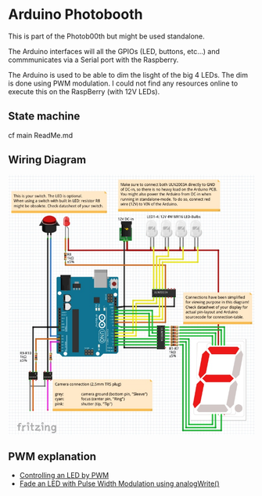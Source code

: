 # Arduino Photobooth

This is part of the Photob00th but might be used standalone.

The Arduino interfaces will all the GPIOs (LED, buttons, etc...) and commmunicates via a Serial port with the Raspberry.

The Arduino is used to be able to dim the lisght of the big 4 LEDs. The dim is done using PWM modulation. I could not find any resources online to execute this on the RaspBerry (with 12V LEDs).

## State machine
cf main ReadMe.md


## Wiring Diagram
![Arduino Photobooth](https://raw.githubusercontent.com/3isenHeiM/Photob00th/master/arduino/arduino_photobooth.jpg)




## PWM explanation
* [Controlling an LED by PWM](https://www.sunfounder.com/learn/Super-Kit-V2-0-for-Arduino/lesson-3-controlling-an-led-by-pwm-super-kit.html)
* [Fade an LED with Pulse Width Modulation using analogWrite()](https://programmingelectronics.com/tutorial-10-fade-an-led-with-pulse-width-modulation-using-analogwrite/)
